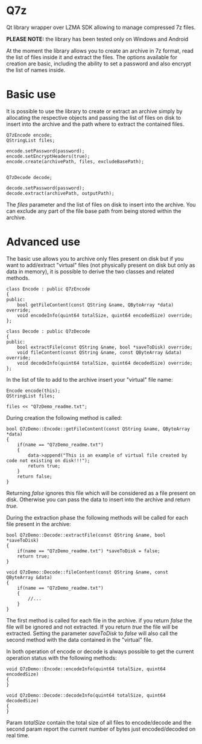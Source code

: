 # Q7z
Qt library wrapper over LZMA SDK allowing to manage compressed 7z files.

**PLEASE NOTE:** the library has been tested only on Windows and Android

At the moment the library allows you to create an archive in 7z format, read the list of files inside it and extract the files. The options available for creation are basic, including the ability to set a password and also encrypt the list of names inside.

# Basic use
It is possible to use the library to create or extract an archive simply by allocating the respective objects and passing the list of files on disk to insert into the archive and the path where to extract the contained files.

    Q7zEncode encode;
    QStringList files;
    
    encode.setPassword(password);
    encode.setEncryptHeaders(true);
    encode.create(archivePath, files, excludeBasePath);
    
    
    Q7zDecode decode;
    
    decode.setPassword(password);
    decode.extract(archivePath, outputPath);

The *files* parameter and the list of files on disk to insert into the archive. You can exclude any part of the file base path from being stored within the archive.

# Advanced use
The basic use allows you to archive only files present on disk but if you want to add/extract "virtual" files (not physically present on disk but only as data in memory), it is possible to derive the two classes and related methods.

    class Encode : public Q7zEncode
    {
    public:
        bool getFileContent(const QString &name, QByteArray *data) override;
        void encodeInfo(quint64 totalSize, quint64 encodedSize) override;
    };
    
    class Decode : public Q7zDecode
    {
    public:
        bool extractFile(const QString &name, bool *saveToDisk) override;
        void fileContent(const QString &name, const QByteArray &data) override;
        void decodeInfo(quint64 totalSize, quint64 decodedSize) override;
    };

In the list of tile to add to the archive insert your "virtual" file name:

    Encode encode(this);
    QStringList files;
    
    files << "Q7zDemo_readme.txt";

During creation the following method is called:

    bool Q7zDemo::Encode::getFileContent(const QString &name, QByteArray *data)
    {
        if(name == "Q7zDemo_readme.txt")
        {
            data->append("This is an example of virtual file created by code not existing on disk!!!");
            return true;
        }
        return false;
    }

Returning *false* ignores this file which will be considered as a file present on disk. Otherwise you can pass the data to insert into the archive and return *true*.

During the extraction phase the following methods will be called for each file present in the archive:

    bool Q7zDemo::Decode::extractFile(const QString &name, bool *saveToDisk)
    {
        if(name == "Q7zDemo_readme.txt") *saveToDisk = false;
        return true;
    }
    
    void Q7zDemo::Decode::fileContent(const QString &name, const QByteArray &data)
    {
        if(name == "Q7zDemo_readme.txt")
        {
            //...
        }
    }

The first method is called for each file in the archive. if you return *false* the file will be ignored and not extracted. If you return *true* the file will be extracted. Setting the parameter *saveToDisk* to *false* will also call the second method with the data contained in the "virtual" file.

In both operation of encode or decode is always possible to get the current operation status with the following methods:

    void Q7zDemo::Encode::encodeInfo(quint64 totalSize, quint64 encodedSize)
    {
    }
    
    void Q7zDemo::Decode::decodeInfo(quint64 totalSize, quint64 decodedSize)
    {
    }

Param *totalSize* contain the total size of all files to encode/decode and the second param report the current number of bytes just encoded/decoded on real time.